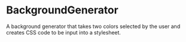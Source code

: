 # BackgroundGenerator
A background generator that takes two colors selected by the user and creates CSS code to be input into a stylesheet. 
